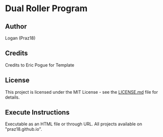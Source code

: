 # Dual Roller Program

## Author
Logan (Praz18)

## Credits
Credits to Eric Pogue for Template

## License
This project is licensed under the MIT License - see the [LICENSE.md](LICENSE) file for details.

## Execute Instructions
Executable as an HTML file or through URL. All projects available on "praz18.github.io".
